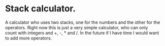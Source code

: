 # Stack calculator.

A calculator who uses two stacks, one for the numbers and the other for the operators.
Right now this is just a very simple calculator, who can only count with integers and +, -, * and /.
In the future if I have time I would want to add more operators.
